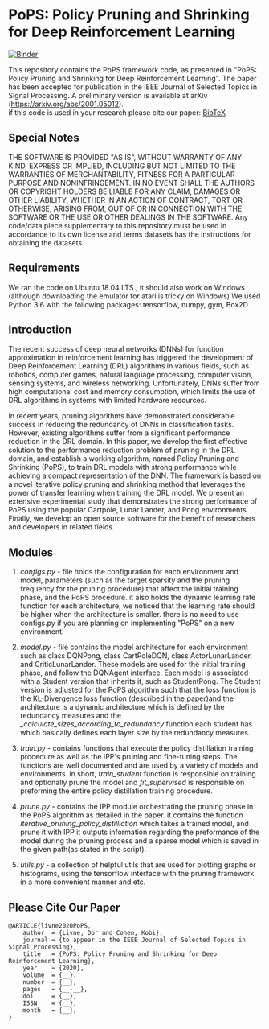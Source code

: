 # PoPS: Policy Pruning and Shrinking for Deep Reinforcement Learning

[![Binder](https://mybinder.org/badge_logo.svg)](https://mybinder.org/v2/gh/<Jason033>/PoPS/master?urlpath=lab)

This repository contains the PoPS framework code, as presented in "PoPS: Policy Pruning and Shrinking for Deep Reinforcement Learning". The paper has been accepted for publication in the IEEE Journal of Selected Topics in Signal Processing. A preliminary version is available at arXiv (https://arxiv.org/abs/2001.05012).  
if this code is used in your research please cite our paper:  [BibTeX](https://github.com/dorlivne/PoPS#please-cite-our-paper)

## Special Notes 
THE SOFTWARE IS PROVIDED "AS IS", WITHOUT WARRANTY OF ANY KIND, EXPRESS OR IMPLIED, INCLUDING BUT NOT LIMITED TO THE WARRANTIES OF MERCHANTABILITY, FITNESS FOR A PARTICULAR PURPOSE AND NONINFRINGEMENT. IN NO EVENT SHALL THE AUTHORS OR COPYRIGHT HOLDERS BE LIABLE FOR ANY CLAIM, DAMAGES OR OTHER LIABILITY, WHETHER IN AN ACTION OF CONTRACT, TORT OR OTHERWISE, ARISING FROM, OUT OF OR IN CONNECTION WITH THE SOFTWARE OR THE USE OR OTHER DEALINGS IN THE SOFTWARE.
Any code/data piece supplementary to this repository must be used in accordance to its own license and terms
datasets has the instructions for obtaining the datasets

## Requirements
We ran the code on Ubuntu 18.04 LTS , it should also work on Windows (although downloading the emulator for atari is tricky on Windows)
We used Python 3.6 with the following packages: tensorflow, numpy, gym, Box2D

## Introduction
The recent success of deep neural networks (DNNs) for function approximation in reinforcement learning has triggered the development of Deep Reinforcement Learning (DRL) algorithms in various fields, such as robotics, computer games, natural language processing, computer vision, sensing systems, and wireless networking. Unfortunately, DNNs suffer from high computational cost and memory consumption, which limits the use of DRL algorithms in systems with limited hardware resources. 

In recent years, pruning algorithms have demonstrated considerable success in reducing the redundancy of DNNs in classification tasks. However, existing algorithms suffer from a significant performance reduction in the DRL domain. In this paper, we develop the first effective solution to the performance reduction problem of pruning in the DRL domain, and establish a working algorithm, named Policy Pruning and Shrinking (PoPS), to train DRL models with strong performance while achieving a compact representation of the DNN. The framework is based on a novel iterative policy pruning and shrinking method that leverages the power of transfer learning when training the DRL model. We present an extensive experimental study that demonstrates the strong performance of PoPS using the popular Cartpole, Lunar Lander, and Pong environments. Finally, we develop an open source software for the benefit of researchers and developers in related fields.

## Modules
1) *configs.py* - file holds the configuration for each environment and model, parameters (such as the target sparsity and the pruning frequency for the pruning procedure) that affect the initial training phase, and the PoPS procedure.
it also holds the dynamic learning rate function for each architecture, we noticed that the learning rate should be higher when the architecture is smaller.
there is no need to use configs.py if you are planning on implementing "PoPS" on a new environment.

2) *model.py* - file contains the model architecture for each environment such as class DQNPong, class CartPoleDQN, class ActorLunarLander, and CriticLunarLander. These models are used for the initial training phase, and follow the DQNAgent interface. Each model is associated with a Student version that inherits it, such as StudentPong. The Student version is adjusted for the PoPS algorithm such that the loss function is the KL-Divergence loss function (described in the paper)and the architecture is a dynamic architecture which is defined by the redundancy measures and the *_calculate_sizes_according_to_redundancy* function each student has which basically defines each layer size by the redundancy measures.

3) *train.py* -  contains functions that execute the policy distillation training procedure as well as the IPP's pruning and fine-tuning steps. The functions are well documented and are used by a variety of models and environments. in short, *train_student* function is responsible on training and optionally prune the model and *fit_supervised* is responsible on preforming the entire policy distillation training procedure.

4) *prune.py* - contains the IPP module orchestrating the pruning phase in the PoPS algorithm as detailed in the paper.
              it contains the function *iterative_pruning_policy_distilliation* which takes a trained model, and prune it with IPP
              it outputs information regarding the preformance of the model during the pruning process and a sparse model which is saved               in the given path(as stated in the script).
              
5) *utils.py* - a collection of helpful utils that are used for plotting graphs or histograms, using the tensorflow interface with the pruning framework in a more convenient manner and etc.

  
  
 ## Please Cite Our Paper
    @ARTICLE{livne2020PoPS,
        author  = {Livne, Dor and Cohen, Kobi},
        journal = {to appear in the IEEE Journal of Selected Topics in Signal Processing},
        title   = {PoPS: Policy Pruning and Shrinking for Deep Reinforcement Learning},
        year 	= {2020},
        volume 	= {__},
        number 	= {__},
        pages 	= {__-__},
        doi 	= {__},
        ISSN 	= {__},
        month 	= {__},
    }



